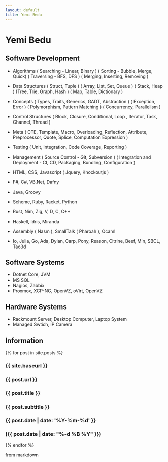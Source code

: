 ```yaml
---
layout: default
title: Yemi Bedu
---
```

# Yemi Bedu
## Software Development

- Algorithms ( Searching - Linear, Binary ) ( Sorting - Bubble, Merge, Quick) ( Traversing - BFS, DFS ) ( Merging, Inserting, Removing )
- Data Structures ( Struct, Tuple ) ( Array, List, Set, Queue ) ( Stack, Heap ) (Tree, Trie, Graph, Hash ) ( Map, Table, Dictionary )
- Concepts ( Types, Traits, Generics, GADT, Abstraction ) ( Exception, Error ) ( Polymorphism, Pattern Matching ) ( Concurrency, Parallelism )
- Control Structures ( Block, Closure, Conditional, Loop , Iterator, Task, Channel, Thread )
- Meta ( CTE, Template, Macro, Overloading, Reflection, Attribute, Preprocessor, Quote, Splice, Computation Expression )
- Testing ( Unit, Integration, Code Coverage, Reporting )
- Management ( Source Control - Git, Subversion ) ( Integration and Deployment - CI, CD, Packaging, Bundling, Configuration )
  
- HTML, CSS, Javascript ( Jquery, Knockoutjs )
- F#, C#, VB.Net, Dafny
- Java, Groovy
- Scheme, Ruby, Racket, Python
- Rust, Nim, Zig, V, D, C, C++
- Haskell, Idris, Miranda
- Assembly ( Nasm ), SmallTalk ( Pharoah ), Ocaml
- Io, Julia, Go, Ada, Dylan, Carp, Pony, Reason, Citrine, Beef, Min, SBCL, Tao3d

## Software Systems

- Dotnet Core, JVM
- MS SQL
- Nagios, Zabbix
- Proxmox, XCP-NG, OpenVZ, oVirt, OpenVZ

## Hardware Systems

- Rackmount Server, Desktop Computer, Laptop System
- Managed Swtich, IP Camera

  
## Information 

{% for post in site.posts %}

### {{ site.baseurl }}
### {{ post.url }}
### {{ post.title }}
### {{ post.subtitle }} 
### {{ post.date | date: '%Y-%m-%d' }}
### ({{ post.date | date: "%-d %B %Y" }})

{% endfor %}

from markdown
